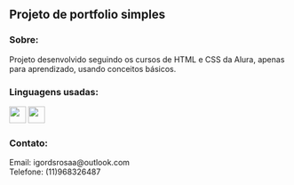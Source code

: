## Projeto de portfolio simples
### Sobre:
Projeto desenvolvido seguindo os cursos de HTML e CSS da Alura, apenas para aprendizado, usando conceitos básicos.

### Linguagens usadas:
<div style="display: inline_block">
  <img height="30px" src="https://img.shields.io/badge/HTML5-E34F26?style=for-the-badge&logo=html5&logoColor=white"/>
  <img height="30px" src="https://img.shields.io/badge/CSS3-1572B6?style=for-the-badge&logo=css3&logoColor=white"/>
</div>

### Contato:
<div>
Email: igordsrosaa@outlook.com<br>
Telefone: (11)968326487
</div>

          

